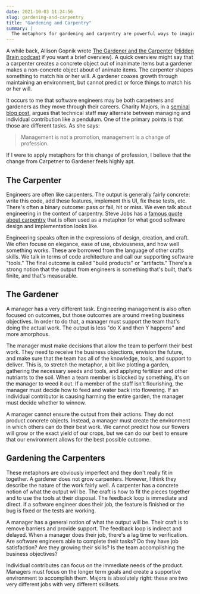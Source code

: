 ```yaml
---
date: 2021-10-03 11:24:56
slug: gardening-and-carpentry
title: "Gardening and Carpentry"
summary: |
  The metaphors for gardening and carpentry are powerful ways to imagine acts such as parenting and teaching.  I've been reflecting on it this week and have come to the conclusion that they're apt metaphors for the difference between individual contributors and managers.
---
```

A while back, Allison Gopnik wrote [The Gardener and the Carpenter](https://www.amazon.com/Gardener-Carpenter-Development-Relationship-Children/dp/1250132258/ref=asc_df_1250132258/?tag=hyprod-20&linkCode=df0&hvadid=312132020328&hvpos=&hvnetw=g&hvrand=11722280772033856404&hvpone=&hvptwo=&hvqmt=&hvdev=c&hvdvcmdl=&hvlocint=&hvlocphy=9009752&hvtargid=pla-450824100233&psc=1) ([Hidden Brain podcast](https://www.npr.org/transcripts/614054515) if you want a brief overview).  A quick overview might say that a carpenter creates a concrete object out of inanimate items but a gardener makes a non-concrete object about of animate items.  The carpenter shapes something to match his or her will.  A gardener coaxes growth through maintaining an environment, but cannot predict or force things to match his or her will.

It occurs to me that software engineers may be both carpetners and gardeners as they move through their careers.  Charity Majors, in a [seminal blog post](https://charity.wtf/2017/05/11/the-engineer-manager-pendulum/), argues that technical staff may alternate between managing and individual contribution like a pendulum.  One of the primary points is that those are different tasks.  As she says:

> Management is not a promotion, management is a change of profession.

If I were to apply metaphors for this change of profession, I believe that the change from Carpetner to Gardener feels highly apt.

## The Carpenter

Engineers are often like carpenters.  The output is generally fairly concrete: write this code, add these features, implement this UI, fix these tests, etc.  There's often a binary outcome: pass or fail, hit or miss.  We even talk about engineering in the context of carpentry.  Steve Jobs has a [famous quote about carpentry](https://www.goodreads.com/quotes/445621-when-you-re-a-carpenter-making-a-beautiful-chest-of-drawers) that is often used as a metaphor for what good software design and implementation looks like.

Engineering speaks often in the expressions of design, creation, and craft.  We often focuse on elegance, ease of use, obviousness, and how well something works.  These are borrowed from the language of other crafts skills.  We talk in terms of code architecture and call our supporting software "tools."  The final outcome is called "build products" or "artifacts."  There's a strong notion that the output from engineers is something that's built, that's finite, and that's measurable.

## The Gardener

A manager has a very different task.  Engineering management is also often focused on outcomes, but those outcomes are around meeting business objectives.  In order to do that, a manager must support the team that's doing the actual work.  The output is less "do X and then Y happens" and more amorphous.

The manager must make decisions that allow the team to perform their best work.  They need to receive the business objections, envision the future, and make sure that the team has all of the knowledge, tools, and support to deliver.  This is, to stretch the metaphor, a bit like plotting a garden, gathering the necessary seeds and tools, and applying fertilizer and other nutriants to the soil.  When a team member is blocked by something, it's on the manager to weed it out.  If a member of the staff isn't flourishing, the manager must decide how to feed and water back into flowering.  If an individual contributor is causing harming the entire garden, the manager must decide whether to winnow.

A manager cannot ensure the output from their actions.  They do not product concrete objects.  Instead, a manager must create the environment in which others can do their best work.  We cannot predict how our flowers will grow or the exact yield of our crops, but we can do our best to ensure that our environment allows for the best possible outcome.

## Gardening the Carpenters

These metaphors are obviously imperfect and they don't really fit in together.  A gardener does not grow carpenters.  However, I think they describe the nature of the work fairly well.  A carpenter has a concrete notion of what the output will be.  The craft is how to fit the pieces together and to use the tools at their disposal.  The feedback loop is immediate and direct.  If a software engineer does their job, the feature is finished or the bug is fixed or the tests are working.

A manager has a general notion of what the output will be.  Their craft is to remove barriers and provide support.  The feedback loop is indirect and delayed.  When a manager does their job, there's a lag time to verification.  Are software engineers able to complete their tasks?  Do they have job satisfaction?  Are they growing their skills?  Is the team accomplishing the business objectives?

Individual contributes can focus on the immediate needs of the product.  Managers must focus on the longer term goals and create a supportive environment to accomplish them.  Majors is absolutely right: these are two very different jobs with very different skillsets.
